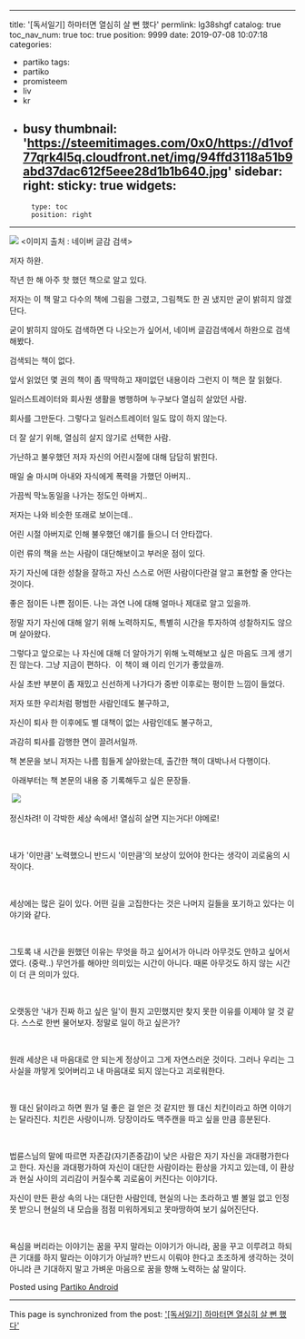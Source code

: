 
---
title: '[독서일기] 하마터면 열심히 살 뻔 했다'
permlink: lg38shgf
catalog: true
toc_nav_num: true
toc: true
position: 9999
date: 2019-07-08 10:07:18
categories:
- partiko
tags:
- partiko
- promisteem
- liv
- kr
- busy
thumbnail: 'https://steemitimages.com/0x0/https://d1vof77qrk4l5q.cloudfront.net/img/94ffd3118a51b9abd37dac612f5eee28d1b1b640.jpg'
sidebar:
    right:
        sticky: true
widgets:
    -
        type: toc
        position: right
---


![](https://steemitimages.com/0x0/https://d1vof77qrk4l5q.cloudfront.net/img/94ffd3118a51b9abd37dac612f5eee28d1b1b640.jpg)
<이미지 출처 : 네이버 글감 검색>

저자 하완.

작년 한 해 아주 핫 했던 책으로 알고 있다.

저자는 이 책 말고 다수의 책에 그림을 그렸고,
그림책도 한 권 냈지만 굳이 밝히지 않겠단다.

굳이 밝히지 않아도 검색하면 다 나오는가 싶어서,
네이버 글감검색에서 하완으로 검색해봤다.

검색되는 책이 없다.

앞서 읽었던 몇 권의 책이 좀 딱딱하고 재미없던 내용이라 그런지 이 책은 잘 읽혔다.

일러스트레이터와 회사원 생활을 병행하며 누구보다 열심히 살았던 사람.

회사를 그만둔다. 그렇다고 일러스트레이터 일도 많이 하지 않는다.

더 잘 살기 위해, 열심히 살지 않기로 선택한 사람.

가난하고 불우했던 저자 자신의 어린시절에 대해 담담히 밝힌다.

매일 술 마시며 아내와 자식에게 폭력을 가했던 아버지..

가끔씩 막노동일을 나가는 정도인 아버지..

저자는 나와 비슷한 또래로 보이는데..

어린 시절 아버지로 인해 불우했던 얘기를 들으니 더 안타깝다.

이런 류의 책을 쓰는 사람이 대단해보이고 부러운 점이 있다.

자기 자신에 대한 성찰을 잘하고 자신 스스로 어떤 사람이다란걸 알고 표현할 줄 안다는 것이다.

좋은 점이든 나쁜 점이든. 나는 과연 나에 대해 얼마나 제대로 알고 있을까.

정말 자기 자신에 대해 알기 위해 노력하지도,
특별히 시간을 투자하여 성찰하지도 않으며 살아왔다.

그렇다고 앞으로는 나 자신에 대해 더 알아가기 위해 노력해보고 싶은 마음도 크게 생기진 않는다. 그냥 지금이 편하다.
​
이 책이 왜 이리 인기가 좋았을까.

사실 초반 부분이 좀 재밌고 신선하게 나가다가 중반 이후로는 평이한 느낌이 들었다.

저자 또한 우리처럼 평범한 사람인데도 불구하고,

자신이 퇴사 한 이후에도 별 대책이 없는 사람인데도 불구하고,

과감히 퇴사를 감행한 면이 끌려서일까.

책 본문을 보니 저자는 나름 힘들게 살아왔는데, 출간한 책이 대박나서 다행이다.

​
아래부터는 책 본문의 내용 중 기록해두고 싶은 문장들.

​
![](https://steemitimages.com/0x0/https://i.imgur.com/HckzDOK.gif)

정신차려!
이 각박한 세상 속에서!
열심히 살면 지는거다!
야메로!

​

내가 '이만큼' 노력했으니 반드시 '이만큼'의 보상이 있어야 한다는 생각이 괴로움의 시작이다.

​

세상에는 많은 길이 있다.
어떤 길을 고집한다는 것은 나머지 길들을 포기하고 있다는 이야기와 같다.

​

그토록 내 시간을 원했던 이유는
무엇을 하고 싶어서가 아니라
아무것도 안하고 싶어서였다.
(중략..)
무언가를 해야만 의미있는 시간이 아니다.
때론 아무것도 하지 않는 시간이 더 큰 의미가 있다.

​

오랫동안 '내가 진짜 하고 싶은 일'이 뭔지 고민했지만
찾지 못한 이유를 이제야 알 것 같다.
스스로 한번 물어보자.
정말로 일이 하고 싶은가?

​

원래 세상은 내 마음대로 안 되는게 정상이고 그게 자연스러운 것이다.
그러나 우리는 그 사실을 까맣게 잊어버리고
내 마음대로 되지 않는다고 괴로워한다.

​

꿩 대신 닭이라고 하면 뭔가 덜 좋은 걸 얻은 것 같지만
꿩 대신 치킨이라고 하면 이야기는 달라진다.
치킨은 사랑이니까.
당장이라도 맥주캔을 따고 싶을 만큼 흥분된다.

​

법륜스님의 말에 따르면 자존감(자기존중감)이 낮은 사람은
자기 자신을 과대평가한다고 한다.
자신을 과대평가하여 자신이 대단한 사람이라는 환상을 가지고 있는데,
이 환상과 현실 사이의 괴리감이 커질수록 괴로움이 커진다는 이야기다.

자신이 만든 환상 속의 나는 대단한 사람인데,
현실의 나는 초라하고 별 볼일 없고 인정 못 받으니
현실의 내 모습을 점점 미워하게되고 못마땅하여 보기 싫어진단다.

​

욕심을 버리라는 이야기는 꿈을 꾸지 말라는 이야기가 아니라,
꿈을 꾸고 이루려고 하되 큰 기대를 하지 말라는 이야기가 아닐까?
반드시 이뤄야 한다고 초조하게 생각하는 것이 아니라
큰 기대하지 말고 가벼운 마음으로 꿈을 향해 노력하는 삶 말이다.

Posted using [Partiko Android](https://partiko.app/referral/lucky2015)

- - -

This page is synchronized from the post: ['[독서일기] 하마터면 열심히 살 뻔 했다'](https://steemit.com/@lucky2015/lg38shgf)
